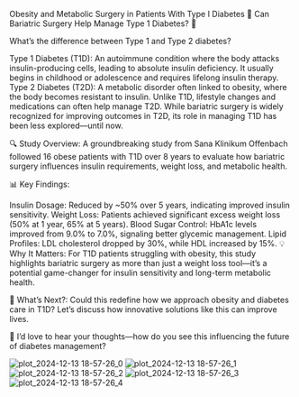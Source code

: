 
Obesity and Metabolic Surgery in Patients With Type I Diabetes
🌟 Can Bariatric Surgery Help Manage Type 1 Diabetes? 🌟

What’s the difference between Type 1 and Type 2 diabetes?

Type 1 Diabetes (T1D): An autoimmune condition where the body attacks insulin-producing cells, leading to absolute insulin deficiency. It usually begins in childhood or adolescence and requires lifelong insulin therapy.
Type 2 Diabetes (T2D): A metabolic disorder often linked to obesity, where the body becomes resistant to insulin. Unlike T1D, lifestyle changes and medications can often help manage T2D.
While bariatric surgery is widely recognized for improving outcomes in T2D, its role in managing T1D has been less explored—until now.

🔍 Study Overview:
A groundbreaking study from Sana Klinikum Offenbach followed 16 obese patients with T1D over 8 years to evaluate how bariatric surgery influences insulin requirements, weight loss, and metabolic health.

📊 Key Findings:

Insulin Dosage: Reduced by ~50% over 5 years, indicating improved insulin sensitivity.
Weight Loss: Patients achieved significant excess weight loss (50% at 1 year, 65% at 5 years).
Blood Sugar Control: HbA1c levels improved from 9.0% to 7.0%, signaling better glycemic management.
Lipid Profiles: LDL cholesterol dropped by 30%, while HDL increased by 15%.
💡 Why It Matters:
For T1D patients struggling with obesity, this study highlights bariatric surgery as more than just a weight loss tool—it’s a potential game-changer for insulin sensitivity and long-term metabolic health.

🌱 What’s Next?:
Could this redefine how we approach obesity and diabetes care in T1D? Let’s discuss how innovative solutions like this can improve lives.

💬 I’d love to hear your thoughts—how do you see this influencing the future of diabetes management?

![plot_2024-12-13 18-57-26_0](https://github.com/user-attachments/assets/86ff2df8-ab22-4ebd-9d22-9b7c0527de25)
![plot_2024-12-13 18-57-26_1](https://github.com/user-attachments/assets/a6031e3b-2c31-43a2-9977-ca6727d8ae39)
![plot_2024-12-13 18-57-26_2](https://github.com/user-attachments/assets/21fe9ac7-6c36-45e6-b95c-77f6cb7f3c6e)
![plot_2024-12-13 18-57-26_3](https://github.com/user-attachments/assets/8b60fe9f-986f-4ef5-8b8d-4a4406263f5d)
![plot_2024-12-13 18-57-26_4](https://github.com/user-attachments/assets/ec3750ed-7cf7-4fc9-a157-3640427b468e)





